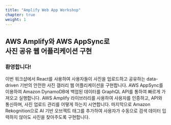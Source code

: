 ```yaml
---
title: "Amplify Web App Workshop"
chapter: true
weight: 1
---
```


## AWS Amplify와 AWS AppSync로  <br/> 사진 공유 웹 어플리케이션 구현 

### 환영합니다!

<p style='text-align: left;'>
    이번 워크샵에서 React를 사용하여 사용자들이 사진을 업로드하고 공유하는 data-driven 기반의 안전한 사진 갤러리 웹 어플리케이션을 구현합니다. AWS AppSync를 이용하여 Amazon DynamoDB에 백업된 데이터를 GraphQL API를 통하여 빠르게 가져오고 실행합니다. AWS Amplify 라이브러리를 사용하여 사용자를 인증하고, API와 통신하며, 사진 업로드 관리를 어떻게 하는지 시연합니다. 마지막으로 Amazon Rekognition으로 AI 기반 오브젝트 태그를 추가하여 사용자가 수동으로 검색 데이터 입력하지 않아도 사진을 찾아주도록 구현합니다.
</p>